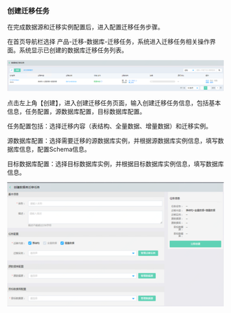  ### 创建迁移任务
 在完成数据源和迁移实例配置后，进入配置迁移任务步骤。
 
 在首页导航栏选择 产品-迁移-数据库-迁移任务，系统进入迁移任务相关操作界面。系统显示已创建的数据库迁移任务列表。
 
![创建实例](../../../../image/JD-Cloud-Mesh/migration-job-list.png)

点击左上角【创建】，进入创建迁移任务页面，输入创建迁移任务信息，包括基本信息，任务配置，源数据库配置，目标数据库配置。

任务配置包括：选择迁移内容（表结构、全量数据、增量数据）和迁移实例。

源数据库配置：选择需要迁移的源数据库实例，并根据源数据库实例信息，填写数据库信息，配置Schema信息。

目标数据库配置：选择目标数据库实例，并根据目标数据库实例信息，填写数据库信息。

![创建实例](../../../../image/JD-Cloud-Mesh/migration-job-create.png)
